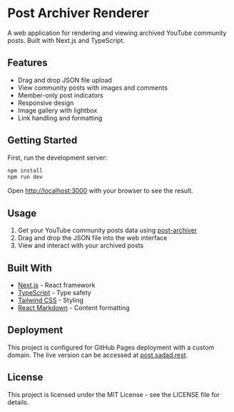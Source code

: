 # Post Archiver Renderer

A web application for rendering and viewing archived YouTube community posts. Built with Next.js and TypeScript.

## Features

- Drag and drop JSON file upload
- View community posts with images and comments
- Member-only post indicators
- Responsive design
- Image gallery with lightbox
- Link handling and formatting

## Getting Started

First, run the development server:

```bash
npm install
npm run dev
```

Open [http://localhost:3000](http://localhost:3000) with your browser to see the result.

## Usage

1. Get your YouTube community posts data using [post-archiver](https://github.com/sadadYes/post-archiver)
2. Drag and drop the JSON file into the web interface
3. View and interact with your archived posts

## Built With

- [Next.js](https://nextjs.org/) - React framework
- [TypeScript](https://www.typescriptlang.org/) - Type safety
- [Tailwind CSS](https://tailwindcss.com/) - Styling
- [React Markdown](https://github.com/remarkjs/react-markdown) - Content formatting

## Deployment

This project is configured for GitHub Pages deployment with a custom domain. The live version can be accessed at [post.sadad.rest](https://post.sadad.rest).

## License

This project is licensed under the MIT License - see the LICENSE file for details.
